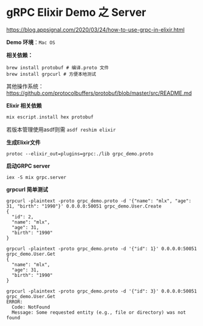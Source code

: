 # gRPC Elixir Demo 之 Server

https://blog.appsignal.com/2020/03/24/how-to-use-grpc-in-elixir.html

**Demo 环境**：`Mac OS`

**相关依赖：**
```
brew install protobuf # 编译.proto 文件
brew install grpcurl # 方便本地测试
```
其他操作系统：https://github.com/protocolbuffers/protobuf/blob/master/src/README.md


**Elixir 相关依赖**

```elixir
mix escript.install hex protobuf
```

 若版本管理使用asdf则需 `asdf reshim elixir`



**生成Elixir文件**
 ```
 protoc --elixir_out=plugins=grpc:./lib grpc_demo.proto
 ```


 **启动GRPC server**

 ```
 iex -S mix grpc.server
 ```

 **grpcurl 简单测试**

```
grpcurl -plaintext -proto grpc_demo.proto -d '{"name": "mlx", "age": 31, "birth": "1990"}' 0.0.0.0:50051 grpc_demo.User.Create
{
  "id": 2,
  "name": "mlx",
  "age": 31,
  "birth": "1990"
}
```
```
grpcurl -plaintext -proto grpc_demo.proto -d '{"id": 1}' 0.0.0.0:50051 grpc_demo.User.Get
{
  "name": "mlx",
  "age": 31,
  "birth": "1990"
}
```
```
grpcurl -plaintext -proto grpc_demo.proto -d '{"id": 3}' 0.0.0.0:50051 grpc_demo.User.Get
ERROR:
  Code: NotFound
  Message: Some requested entity (e.g., file or directory) was not found
 ```